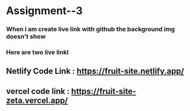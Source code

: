 # Assignment--3
### When i am create live link with github the background img doesn't show
### Here are two live linkl
## Netlify Code Link : <https://fruit-site.netlify.app/>
## vercel code link : <https://fruit-site-zeta.vercel.app/>
